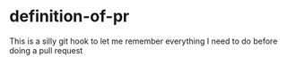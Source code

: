 # definition-of-pr
This is a silly git hook to let me remember everything I need to do before doing a pull request

